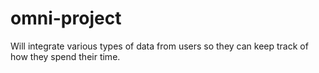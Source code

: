 # omni-project
Will integrate various types of data from users so they can keep track of how they spend their time.
